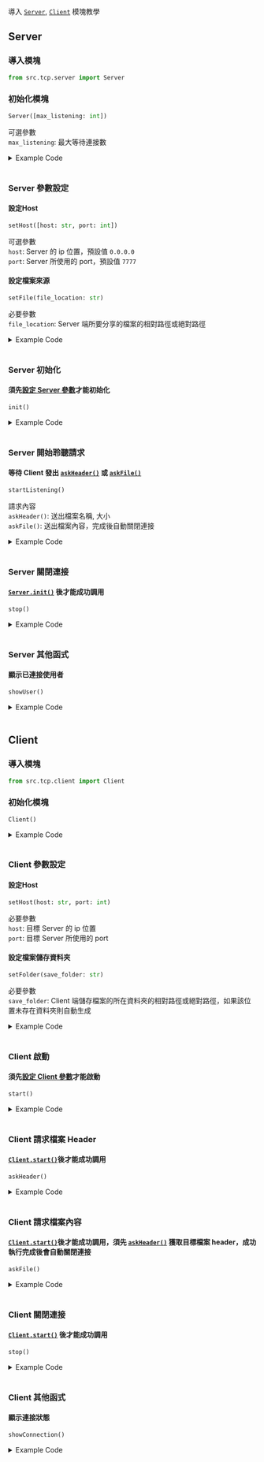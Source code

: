 導入 [`Server`](#server), [`Client`](#client) 模塊教學


## Server

### 導入模塊
```py
from src.tcp.server import Server
```


### 初始化模塊
```py
Server([max_listening: int])
```
可選參數  
`max_listening`: 最大等待連接數  

<details> <summary>Example Code</summary>

```py
from src.tcp.server import Server

server = Server() # `max_listening`使用預設值 1
# or
server = Server(10) # max_listening = 10
```

</details>
<br>


### Server 參數設定
#### 設定Host
```py
setHost([host: str, port: int])
```
可選參數  
`host`: Server 的 ip 位置，預設值 `0.0.0.0`  
`port`: Server 所使用的 port，預設值 `7777`  

#### 設定檔案來源
```py
setFile(file_location: str)
```
必要參數  
`file_location`: Server 端所要分享的檔案的相對路徑或絕對路徑  

<details> <summary>Example Code</summary>

```py
from src.tcp.server import Server

server = Server()
server.setHost('192.168.1.20', 5000) # 如果未調用該函式則使用預設值 ('0.0.0.0', 7777)

server.setFile('./folder/test.py') # 使用相對路徑導入 test.py
# or
server.setFile('C:/Users/usr/Desktop/ftpy/folder/test.py') # 使用絕對路徑導入 test.py
```

</details>
<br>


### Server 初始化
#### 須先[設定 Server 參數](#server-參數設定)才能初始化
```py
init()
```

<details> <summary>Example Code</summary>

```py
from src.tcp.server import Server

server = Server()
server.setHost('192.168.1.20', 5000)
server.setFile('./folder/test.py')
server.init()

"""
初始化成功輸出:
---Successfully Initialized Server---
"""
```

</details>
<br>


### Server 開始聆聽請求
#### 等待 Client 發出 [`askHeader()`](#client-請求檔案-header) 或 [`askFile()`](#client-請求檔案內容)
```py
startListening()
```
請求內容  
`askHeader()`: 送出檔案名稱, 大小  
`askFile()`: 送出檔案內容，完成後自動關閉連接  

<details> <summary>Example Code</summary>

```py
from src.tcp.server import Server

server = Server()
server.setHost('192.168.1.20', 5000)
server.setFile('./folder/test.py')
server.init()
server.startListening()

"""
輸出:
server start listening 192.168.1.20:5000...

連接成功輸出:
Client connect successful 192.168.2.12:60943

askHeader() 請求返回成功輸出:
Send header successfully

askFile() 請求返回成功輸出:
--All send successfully
Close connect client ('192.168.2.12', 60943)
"""
```

</details>
<br>


### Server 關閉連接
#### [`Server.init()`](#server-初始化) 後才能成功調用
```py
stop()
```

<details> <summary>Example Code</summary>

```py
...

server.stop()

"""
關閉連接輸出:
***Close server***
"""
```

</details>
<br>


### Server 其他函式
#### 顯示已連接使用者
```py
showUser()
```
<details> <summary>Example Code</summary>

```py
...

print(server.showUser())

"""
輸出:
{
    ('192.168.2.12', 61640): <socket.socket fd=4, family=AddressFamily.AF_INET, type=SocketKind.SOCK_STREAM, proto=0, laddr=('192.168.1.20', 5000), raddr=('192.168.2.12', 61640)>,
    ('192.168.2.34', 53526): <socket.socket fd=4, family=AddressFamily.AF_INET, type=SocketKind.SOCK_STREAM, proto=0, laddr=('192.168.1.20', 5000), raddr=('192.168.2.34', 53526)>
}
"""
```

```py
...

print(f'users: {len(server.showUser())}') # 顯示當前連接人數

"""
輸出:
users: 2
"""
```

</details>
<br>



## Client

### 導入模塊
```py
from src.tcp.client import Client
```


### 初始化模塊
```py
Client()
```

<details> <summary>Example Code</summary>

```py
from src.tcp.client import Client

client = Client() 
```

</details>
<br>


### Client 參數設定
#### 設定Host
```py
setHost(host: str, port: int)
```
必要參數  
`host`: 目標 Server 的 ip 位置  
`port`: 目標 Server 所使用的 port  

#### 設定檔案儲存資料夾
```py
setFolder(save_folder: str)
```
必要參數  
`save_folder`: Client 端儲存檔案的所在資料夾的相對路徑或絕對路徑，如果該位置未存在資料夾則自動生成    

<details> <summary>Example Code</summary>

```py
from src.tcp.client import Client

client = Client()
client.setHost('192.168.1.20', 5000)

client.setFolder('./save') # Client 端儲存檔案所使用的資料夾的相對路徑
# or
client.setFolder('C:/Users/usr/Desktop/ftpy/save') # Client 端儲存檔案所使用的資料夾的絕對路徑
# or
client.setFolder('C:\\Users\\usr\\Desktop\\p2py\\save') # 輸入雙反斜線`setFolder()`會自動修改
```

</details>
<br>


### Client 啟動
#### 須先[設定 Client 參數](#client-參數設定)才能啟動
```py
start()
```

<details> <summary>Example Code</summary>

```py
from src.tcp.client import Client

client = Client()
client.setHost('192.168.1.20', 5000)
client.setFolder('./save')
client.start()

"""
輸出:
start connecting 192.168.1.20:5000

啟動成功輸出:
Connect to server successfully 192.168.1.20:5000
"""
```

</details>
<br>


### Client 請求檔案 Header
#### [`Client.start()`](#client-啟動)後才能成功調用
```py
askHeader()
```

<details> <summary>Example Code</summary>

```py
from src.tcp.client import Client

client = Client()
client.setHost('192.168.1.20', 5000)
client.setFolder('./save')
client.start()
client.askHeader()

"""
Header 輸出:
{
    'file_name': 'test.py',
    'file_size': 4345
}
"""
```

</details>
<br>


### Client 請求檔案內容
#### [`Client.start()`](#client-啟動)後才能成功調用，須先 [`askHeader()`](#client-請求檔案-header) 獲取目標檔案 header，成功執行完成後會自動關閉連接
```py
askFile()
```

<details> <summary>Example Code</summary>

```py
from src.tcp.client import Client

client = Client()
client.setHost('192.168.1.20', 5000)
client.setFolder('./save')
client.start()
client.askHeader()
client.askFile()
"""
開始接收檔案內容輸出:
Start receive file

成功接收完成檔案內容輸出:
--All file received
"""
```

</details>
<br>


### Client 關閉連接
#### [`Client.start()`](#client-啟動) 後才能成功調用
```py
stop()
```

<details> <summary>Example Code</summary>

```py
...

client.stop()

"""
關閉連接輸出:
***Close connection***
"""
```

</details>
<br>


### Client 其他函式
#### 顯示連接狀態
```py
showConnection()
```

<details> <summary>Example Code</summary>

```py
...

print(f'Connection: {client.showConnection()}')
client.stop()
print(f'Connection: {client.showConnection()}')

"""
輸出:
connection: True
***Close connection***
connection: False
"""
```

</details>
<br>
